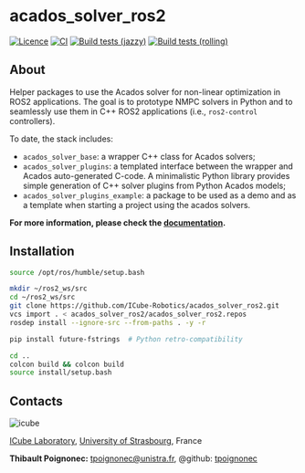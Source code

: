 # acados_solver_ros2

[![Licence](https://img.shields.io/badge/License-Apache%202.0-blue.svg)](https://opensource.org/licenses/Apache-2.0)
[![CI](https://github.com/ICube-Robotics/acados_solver_ros2/actions/workflows/ci.yml/badge.svg)](https://github.com/ICube-Robotics/acados_solver_ros2/actions/workflows/ci.yml)
[![Build tests (jazzy)](../../actions/workflows/ci-jazzy.yaml/badge.svg?branch=main)](../../actions/workflows/ci-jazzy.yaml?query=branch:main)
[![Build tests (rolling)](../../actions/workflows/ci-rolling.yaml/badge.svg?branch=main)](../../actions/workflows/ci-rolling.yaml?query=branch:main)

## About ##

Helper packages to use the Acados solver for non-linear optimization in ROS2 applications.
The goal is to prototype NMPC solvers in Python and to seamlessly use them in C++ ROS2 applications (i.e., `ros2-control` controllers).

To date, the stack includes:
  - `acados_solver_base`: a wrapper C++ class for Acados solvers;
  - `acados_solver_plugins`: a templated interface between the wrapper and Acados auto-generated C-code. A minimalistic Python library provides simple generation of C++ solver plugins from Python Acados models;
  - `acados_solver_plugins_example`: a package to be used as a demo and as a template when starting a project using the acados solvers.


**For more information, please check the [documentation](https://icube-robotics.github.io/acados_solver_ros2/).**

## Installation ##

```bash
source /opt/ros/humble/setup.bash

mkdir ~/ros2_ws/src
cd ~/ros2_ws/src
git clone https://github.com/ICube-Robotics/acados_solver_ros2.git
vcs import . < acados_solver_ros2/acados_solver_ros2.repos
rosdep install --ignore-src --from-paths . -y -r

pip install future-fstrings  # Python retro-compatibility

cd ..
colcon build && colcon build
source install/setup.bash
```

## Contacts ##
![icube](https://icube.unistra.fr/fileadmin/templates/DUN/icube/images/logo.png)

[ICube Laboratory](https://icube.unistra.fr), [University of Strasbourg](https://www.unistra.fr/), France

__Thibault Poignonec:__ [tpoignonec@unistra.fr](mailto:tpoignonec@unistra.fr), @github: [tpoignonec](https://github.com/ICube-Robotics)
